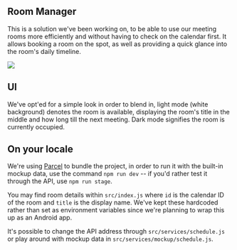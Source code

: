 ## Room Manager

This is a solution we've been working on, to be able to use our meeting rooms more efficiently and without having to check on the calendar first. It allows booking a room on the spot, as well as providing a quick glance into the room's daily timeline.

![](https://s15.postimg.cc/yrktdnh2z/room-manager.png)


## UI

We've opt'ed for a simple look in order to blend in, light mode (white background) denotes the room is available, displaying the room's title in the middle and how long till the next meeting. Dark mode signifies the room is currently occupied.

## On your locale

We're using [Parcel](https://parceljs.org/) to bundle the project, in order to run it with the built-in mockup data, use the command `npm run dev` -- if you'd rather test it through the API,  use `npm run stage`.

You may find room details within `src/index.js` where `id` is the calendar ID of the room and `title` is the display name. We've kept these hardcoded rather than set as environment variables since we're planning to wrap this up as an Android app.

It's possible to change the API address through `src/services/schedule.js` or play around with mockup data in `src/services/mockup/schedule.js`.